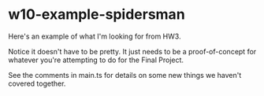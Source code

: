 # w10-example-spidersman

Here's an example of what I'm looking for from HW3.

Notice it doesn't have to be pretty. It just needs to be a proof-of-concept for whatever you're attempting to do for the Final Project.

See the comments in main.ts for details on some new things we haven't covered together.
